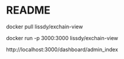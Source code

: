 # README

docker pull lissdy/exchain-view

docker run -p 3000:3000 lissdy/exchain-view

http://localhost:3000/dashboard/admin_index